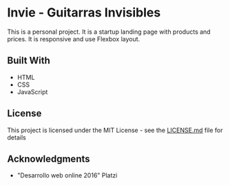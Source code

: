 # Invie - Guitarras Invisibles

This is a personal project. It is a startup landing page with products and prices. It is responsive and use Flexbox layout.

## Built With

* HTML
* CSS
* JavaScript

## License

This project is licensed under the MIT License - see the [LICENSE.md](LICENSE) file for details

## Acknowledgments

* "Desarrollo web online 2016" Platzi
